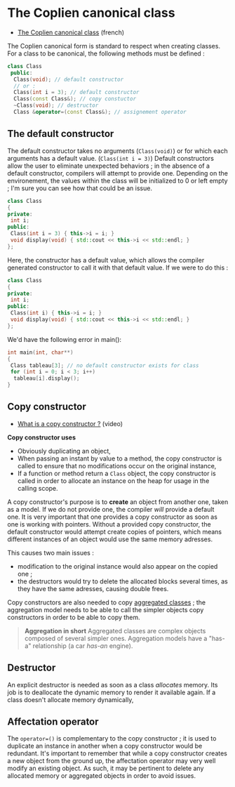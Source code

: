 # The Coplien canonical class

- [The Coplien canonical class](https://eric.univ-lyon2.fr/ricco/cours/cours/au_coeur_de_la_prg_objet_cpp.pdf) (french)

The Coplien canonical form is standard to respect when creating classes. For a class to be canonical, the following methods must be defined :

```cpp
class Class
 public:
  Class(void); // default constructor
  // or :
  Class(int i = 3); // default constructor
  Class(const Class&); // copy constuctor
  ~Class(void); // destructor
  Class &operator=(const Class&); // assignement operator
```

## The default constructor

The default constructor takes no arguments (`Class(void)`) or for which each arguments has a default value. (`Class(int i = 3)`)
Default constructors allow the user to eliminate unexpected behaviors ; in the absence of a default constructor, compilers will attempt to provide one. Depending on the environement, the values within the class will be initialized to 0 or left empty ; I'm sure you can see how that could be an issue.

```cpp
class Class
{
private:
 int i;
public:
 Class(int i = 3) { this->i = i; }
 void display(void) { std::cout << this->i << std::endl; }
};
```

Here, the constructor has a default value, which allows the compiler generated constructor to call it with that default value. If we were to do this :

```cpp
class Class
{
private:
 int i;
public:
 Class(int i) { this->i = i; }
 void display(void) { std::cout << this->i << std::endl; }
};
```

We'd have the following error in main():

```cpp
int main(int, char**)
{
 Class tableau[3]; // no default constructor exists for class
 for (int i = 0; i < 3; i++)
  tableau[i].display();
}
```

## Copy constructor

- [What is a copy constructor ?](https://www.youtube.com/watch?v=UYYoq784pQY) (video)

**Copy constructor uses**

- Obviously duplicating an object,
- When passing an instant by value to a method, the copy constructor is called to ensure that no modifications occur on the original instance,
- If a function or method return a `Class` object, the copy constructor is called in order to allocate an instance on the heap for usage in the calling scope.

A copy constructor's purpose is to **create** an object from another one, taken as a model. If we do not provide one, the compiler *will* provide a default one. It is very important that one provides a copy constructor as soon as one is working with pointers.
Without a provided copy constructor, the default constructor would attempt create copies of pointers, which means different instances of an object would use the same memory adresses.

This causes two main issues :

- modification to the original instance would also appear on the copied one ;
- the destructors would try to delete the allocated blocks several times, as they have the same adresses, causing double frees.

Copy constructors are also needed to copy [aggregated classes](https://www.learncpp.com/cpp-tutorial/aggregation/) ; the aggregation model needs to be able to call the simpler objects copy constructors in order to be able to copy them.
> **Aggregation in short**
Aggregated classes are complex objects composed of several simpler ones. Aggregation models have a "has-a" relationship (a car *has-an* engine).

## Destructor

An explicit destructor is needed as soon as a class *allocates* memory. Its job is to deallocate the dynamic memory to render it available again.
If a class doesn't allocate memory dynamically,

## Affectation operator

The `operator=()` is complementary to the copy constructor ; it is used to duplicate an instance in another when a copy constructor would be redundant.
It's important to remember that while a copy constructor creates a new object from the ground up, the affectation operator may very well modify an existing object. As such, it may be pertinent to delete any allocated memory or aggregated objects in order to avoid issues.
